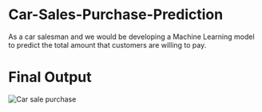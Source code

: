 # Car-Sales-Purchase-Prediction
As a car salesman and we would be developing a Machine Learning model to predict the total amount that customers are willing to pay.
# Final Output
![Car sale purchase](https://user-images.githubusercontent.com/46217974/93769996-3f168f80-fc39-11ea-9ac3-50d2cbd6e916.png)

